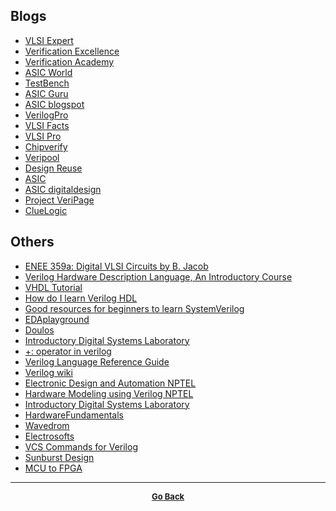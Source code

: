 ## Blogs

  - [VLSI Expert](http://www.vlsi-expert.com/)
  - [Verification Excellence](http://verificationexcellence.in/)
  - [Verification Academy](https://verificationacademy.com/)
  - [ASIC World](http://www.asic-world.com)  
  - [TestBench](http://www.testbench.in/)  
  - [ASIC Guru](http://www.asicguru.com/)  
  - [ASIC blogspot](http://asic-soc.blogspot.in/)  
  - [VerilogPro](http://www.verilogpro.com/)  
  - [VLSI Facts](http://www.vlsifacts.com/)  
  - [VLSI Pro](http://vlsi.pro/)  
  - [Chipverify](http://www.chipverify.com/)  
  - [Veripool](https://www.veripool.org/)  
  - [Design Reuse](https://www.design-reuse.com/)  
  - [ASIC](http://asic.co.in/)  
  - [ASIC digitaldesign](https://asicdigitaldesign.wordpress.com/)  
  - [Project VeriPage](http://www.project-veripage.com/index.php)  
  - [ClueLogic](http://cluelogic.com/)

## Others

  - [ENEE 359a: Digital VLSI Circuits by B. Jacob](http://www.ece.umd.edu/class/enee359a/)
  - [Verilog Hardware Description Language, An Introductory Course](http://vol.verilog.com/VOL/main.htm)  
  - [VHDL Tutorial](http://esd.cs.ucr.edu/labs/tutorial/)  
  - [How do I learn Verilog HDL](https://www.quora.com/How-do-I-learn-Verilog-HDL?redirected_qid=6272338)  
  - [Good resources for beginners to learn SystemVerilog](https://www.quora.com/What-are-some-good-resources-for-beginners-to-learn-SystemVerilog)  
  - [EDAplayground](https://www.edaplayground.com/)  
  - [Doulos](https://www.doulos.com/)  
  - [Introductory Digital Systems Laboratory](http://web.mit.edu/6.111/www/f2007/)  
  - [+: operator in verilog](https://electronics.stackexchange.com/questions/74277/what-is-this-operator-called-as-in-verilog)  
  - [Verilog Language Reference Guide](http://verilog.renerta.com/)
  - [Verilog wiki](https://en.wikipedia.org/wiki/Verilog)  
  - [Electronic Design and Automation NPTEL](http://nptel.ac.in/courses/106105083/)  
  - [Hardware Modeling using Verilog NPTEL](http://nptel.ac.in/courses/106105165/)  
  - [Introductory Digital Systems Laboratory](http://web.mit.edu/6.111/www/s2004/)  
  - [HardwareFundamentals](http://people.cs.georgetown.edu/~squier/Teaching/HardwareFundamentals/LC3-trunk/docs/verilog/)  
  - [Wavedrom](https://wavedrom.com/tutorial.html)  
  - [Electrosofts](http://electrosofts.com/)  
  - [VCS Commands for Verilog](https://binarypirates.wordpress.com/2013/01/26/vcs-commands-for-verilog/)  
  - [Sunburst Design](http://www.sunburst-design.com/)  
  - [MCU to FPGA](https://ikalogic.com/pages/from-mcu-to-fpga-sharing-my-best-tips-and-tricks)  

---

<p align="center">
  <b>
  <a href="https://gs1293.github.io/resource.html"> <font size="-1">Go Back</font></a>
  </b>
</p>
